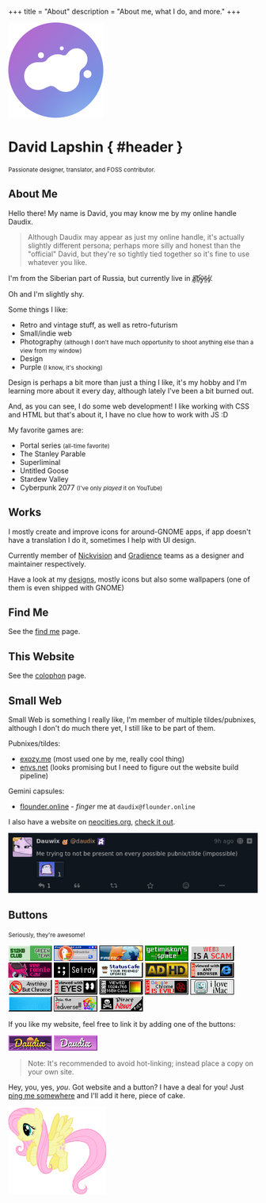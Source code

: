 +++
title = "About"
description = "About me, what I do, and more."
+++

<div id="about-splash">
<img id="avatar" src="logo.svg" alt="My logo" />

# David Lapshin { #header }

<small>Passionate designer, translator, and FOSS contributor.</small>
</div>

## About Me

Hello there! My name is David, you may know me by my online handle Daudix.

> Although Daudix may appear as just my online handle, it's actually slightly different persona; perhaps more silly and honest than the "official" David, but they're so tightly tied together so it's fine to use whatever you like.

I'm from the Siberian part of Russia, but currently live in <abbr id="abyss" title="If you know, you know">a̸͙͠b̴̛ͅȳ̴̜s̴̫̄s̸̞̒</abbr>.

Oh and I'm slightly <span id="shy" onclick="fluttershyAnim()">shy</span>.

Some things I like:

- Retro and vintage stuff, as well as retro-futurism
- Small/indie web
- Photography <small>(although I don't have much opportunity to shoot anything else than a view from my window)</small>
- Design
- Purple <small>(I know, it's shocking)</small>

Design is perhaps a bit more than just a thing I like, it's my hobby and I'm learning more about it every day, although lately I've been a bit burned out.

And, as you can see, I do some web development! I like working with CSS and HTML but that's about it, I have no clue how to work with JS :D

My favorite games are:

- Portal series <small>(all-time favorite)</small>
- The Stanley Parable
- Superliminal
- Untitled Goose
- Stardew Valley
- Cyberpunk 2077 <small>(I've only *played* it on YouTube)</small>

## Works

I mostly create and improve icons for around-GNOME apps, if app doesn't have a translation I do it, sometimes I help with UI design.

Currently member of [Nickvision](https://nickvision.org) and [Gradience](https://gradienceteam.github.io) teams as a designer and maintainer respectively.

Have a look at my [designs](@/design/index.md), mostly icons but also some wallpapers (one of them is even shipped with GNOME)

## Find Me

See the [find me](@/findme/index.md#contacts) page.

## This Website

See the [colophon](@/colophon/index.md) page.

## Small Web

Small Web is something I really like, I'm member of multiple tildes/pubnixes, although I don't do much there yet, I still like to be part of them.

Pubnixes/tildes:

- [exozy.me](https://exozy.me) (most used one by me, really cool thing)
- [envs.net](https://envs.net) (looks promising but I need to figure out the website build pipeline)

Gemini capsules:

- [flounder.online](https://flounder.online) - *finger* me at `daudix@flounder.online`

I also have a website on [neocities.org](https://neocities.org), [check it out](https://daudix.neocities.org).

[![Tilde invasion](tilde-invasion.png)](https://pleroma.envs.net/notice/AeJ5ACKLIOl1bCj2lU)

## Buttons

<small>Seriously, they're awesome!</small>

<div id="netscape-buttons-container">

[![a proud member of the green team of 512KB club](88x31/green-team.gif)](https://512kb.club)
[![ddg](88x31/ddg.gif)](https://duckduckgo.com)
[![firefox3](88x31/firefox3.gif)](https://getfirefox.com)
[![getimiskon](88x31/getimiskon.png)](https://getimiskon.xyz)
[![notoweb3](88x31/notoweb3.gif)](https://yesterweb.org/no-to-web3/)
[![ronbutton](88x31/ronbutton.png)](https://veeronniecaw.space)
[![seirdy](88x31/seirdy.gif)](https://seirdy.one)
[![statuscafe](88x31/statuscafe.png)](https://status.cafe)
![adhd](88x31/adhd.gif)
![any2](88x31/any2.gif)
![anythingbut](88x31/anythingbut.gif)
![besteyes2](88x31/besteyes2.gif)
![bestviewed16bit](88x31/bestviewed16bit.gif)
![fuckchrome](88x31/fuckchrome.gif)
![imac](88x31/imac.gif)
![linux_powered](88x31/linux_powered.gif)
![neo-fedi](88x31/neo-fedi.gif)
![yarrr](88x31/yarrr.gif)

</div>

If you like my website, feel free to link it by adding one of the buttons:

<div id="netscape-buttons-container">

![daudix](88x31/daudix.gif)
![daudix-alt](88x31/daudix-alt.gif)

</div>

> Note: It's recommended to avoid hot-linking; instead place a copy on your own site.

Hey, you, yes, *you*. Got website and a button? I have a deal for you! Just [ping me somewhere](@/findme/index.md) and I'll add it here, piece of cake.

<img id="fluttershy" class="transparent no-hover drop-shadow" src="fluttershy.gif" />

<script type="text/javascript">
	const fluttershy = document.getElementById("fluttershy");

	function fluttershyAnim() {
		fluttershy.classList.add("flying");
		fluttershy.addEventListener("animationend", function () {
			fluttershy.classList.remove("flying");
		});
	}
</script>
